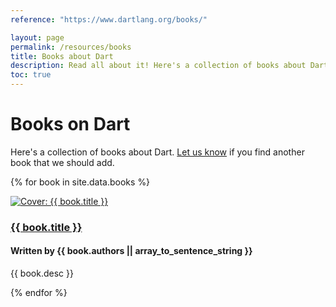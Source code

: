 ```yaml
---
reference: "https://www.dartlang.org/books/"

layout: page
permalink: /resources/books
title: Books about Dart
description: Read all about it! Here's a collection of books about Dart.
toc: true
---
```


# Books on Dart

Here's a collection of books about Dart.
[Let us know](https://github.com/dart-lang/www.dartlang.org/issues)
if you find another book that we should add.

{% for book in site.data.books %}
<div class="book">
  <div class="cover">
    <a href="{{ book.link }}" title="{{ book.title }}">
      <img src="{% asset_path 'covers/{{ book.cover }}' %}" alt="Cover: {{ book.title }}"/>
    </a>
  </div>
  <div class="details">
    <h3 class="title"><a href="{{ book.link }}" title="{{ book.title }}">{{ book.title }}</a></h3>
    <h4 class="authors">Written by {{ book.authors || array_to_sentence_string }}</h4>
    <p>{{ book.desc }}</p>
  </div>
</div>
{% endfor %}
